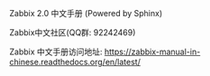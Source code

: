 Zabbix 2.0 中文手册 (Powered by Sphinx) 

Zabbix中文社区(QQ群: 92242469)

Zabbix 中文手册访问地址: https://zabbix-manual-in-chinese.readthedocs.org/en/latest/
